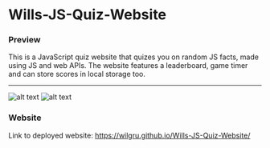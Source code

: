 # Wills-JS-Quiz-Website

### Preview

This is a JavaScript quiz website that quizes you on random JS facts, made using JS and web APIs. The website features a leaderboard, game timer and can store scores in local storage too. 

---

![alt text](https://github.com/wilgru/Wills-JS-Quiz-Website/blob/main/Assets/1.png)
![alt text](https://github.com/wilgru/Wills-JS-Quiz-Website/blob/main/Assets/2.png)

### Website 

Link to deployed website: https://wilgru.github.io/Wills-JS-Quiz-Website/

